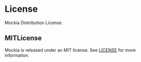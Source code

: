 # License

Mockia Distribution License.

## MITLicense

Mockia is released under an MIT license. See [LICENSE](https://github.com/kiarashvosough1999/Mockia/blob/master/LICENSE) for more information.
